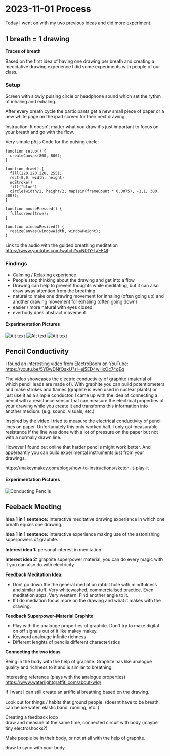 # 2023-11-01 Process

Today I went on with my two previous ideas and did more experiment.

## 1 breath = 1 drawing
**Traces of breath**

Based on the first idea of having one drawing per breath and creating a medidative drawing experience I did some experiments with people of our class.

### Setup

Screen with slowly pulsing circle or headphone sound which set the rythm of inhaling and exhaling. 

After every breath cycle the participants get a new small piece of paper or a new white page on the ipad screen for their next drawing.

Instruction: It doesn't matter what you draw it's just important to focus on your breath and go with the flow. 

Very simple p5.js Code for the pulsing circle:

```
function setup() {
  createCanvas(800, 800);
}

function draw() {
  fill(220,220,220, 255);
  rect(0,0, width, height)
  noStroke()
  fill("blue")
  circle(width/2, height/2, map(sin(frameCount * 0.0075), -1,1, 300, 500));
}

function mousePressed() {
  fullscreen(true);
}

function windowResized() {
  resizeCanvas(windowWidth, windowHeight);
}
```

   
    
Link to the audio with the guided breathing meditation  
https://www.youtube.com/watch?v=N0tY-TaEEQI


### Findings

- Calming / Relaxing experience
- People stop thinking about the drawing and get into a flow
- Drawing can help to prevent thoughts while meditating, but it can also draw away attention from the breathing
- natural to make one drawing movement for inhaling (often going up) and another drawing movement for exhaling (often going down)
- easier / more natural with eyes closed
- everbody does abstract movement

#### Experimentation Pictures

![Alt text](DC1F98A3-F6EE-4EE3-B226-7EC9331825DE_1_105_c.jpeg)
![Alt text](57884E08-0103-4998-89C5-78F3129E2F0E_1_105_c.jpeg)
![Alt text](0F623AC5-EA3D-4665-9DCF-7EAA964D9C0E_1_105_c.jpeg)

## Pencil Conductivity

I found an interesting video from ElectroBoom on YouTube:  
https://youtu.be/5YBwDNfOaxU?si=ej5ED4wHxOc74gEq

The video showcases the electric conductivity of graphite (material of which pencil leads are made of). With graphite you can build potentiometers and make strokes and flames (graphite is even used in nuclear plants) or just use it as a simple conductor. I came up with the idea of connecting a pencil with a resistance sensor that can measure the electrical properties of your drawing while you create it and transforms this information into another medium. (e.g. sound, visuals, etc.)

Inspired by the video I tried to measure the electrical conductivity of pencil lines on paper. Unfortunately this only worked half. I only got measurable resistance if the line was done with a lot of pressure on the paper but not with a normally drawn line. 

However I found out online that harder pencils might work better. And appereantly you can build experimental instruments just from your drawings. 

https://makeymakey.com/blogs/how-to-instructions/sketch-it-play-it


#### Experimentation Pictures

![Conducting Pencils](64D988C5-C732-4F74-80E0-5B3F096BC346_1_105_c.jpeg)


## Feeback Meeting

**Idea 1 in 1 sentence:** Interactive meditative drawing experience in which one breath equals one drawing. 

**Idea 1 in 1 sentence:** Interactive experience making use of the astonishing superpowers of graphite.

**Interest idea 1:** personal interest in meditation

**Interest idea 2:** graphite superpower material, you can do every magic with it you can also do with electricity


**Feedback Meditation Idea:**
- Dont go down the the general mediation rabbit hole with mindfulness and similar stuff. Very whitewashed, commercialised practice. Even meditation apps. Very western. Find another angle to it. 
- If I do mediation focus more on the drawing and what it makes with the drawing.

**Feedback Superpower-Material Graphite**
- Play with the analouge properties of graphite. Don't try to make digital on off signals out of it like makey makey. 
- Keyword analouge infinite richness
- Different lenghts of pencils different characteristics

**Connecting the two ideas**

Being in the body with the help of graphite. 
Graphite has like analogue quality and richness to it and is similar to breathing.

Interesting reference (plays with the analogue properties)
https://www.waterlightgraffiti.com/about-wlg/

If I want I can still create an artificial breathing based on the drawing. 

Look out for things / habits that ground people. (doesnt have to be breath, can be ice water, elastic band, running, etc. )

Creating a feedback loop  
draw and measure at the same time, connected circuit with body (maybe tiny electroshocks?)

Make people be in their body, or not at all with the help of graphite.

draw to sync with your body 
